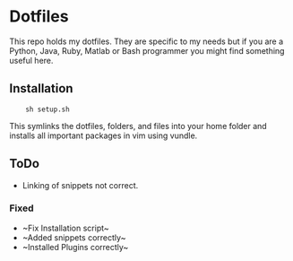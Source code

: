 # Dotfiles

This repo holds my dotfiles. They are specific to my needs but if you are a
Python, Java, Ruby, Matlab or Bash programmer you might find something useful
here.

## Installation

```
    sh setup.sh
```

This symlinks the dotfiles, folders, and files into your home folder and
installs all important packages in vim using vundle.

## ToDo
* Linking of snippets not correct.

### Fixed
* ~Fix Installation script~
* ~Added snippets correctly~
* ~Installed Plugins correctly~
